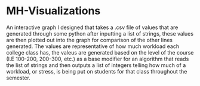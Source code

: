 # MH-Visualizations
An interactive graph I designed that takes a .csv file of values that are generated through some python after inputting a list of strings, these values are then plotted out into the graph for comparison of the other lines generated. The values are representative of how much workload each college class has, the valeus are generated based on the level of the course (I.E 100-200, 200-300, etc.) as a base modifier for an algorithm that reads the list of strings and then outputs a list of integers telling how much of a workload, or stress, is being put on students for that class throughout the semester. 

